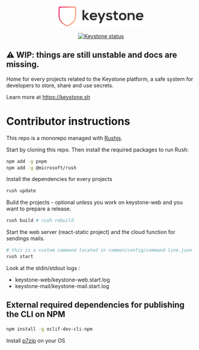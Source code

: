 <p align="center">
  <a href="https://keystone.sh"><img alt="Keystone website" width="45%" src="docs/assets/keystone-logo-web.svg"></a>
</p>

<p align="center">
  <a href="https://github.com/wearedevx/keystone"><img alt="Keystone status" src="https://github.com/wearedevx/keystone/workflows/Keystone%20CI/badge.svg"></a>
</p>

## ⚠️ WIP: things are still unstable and docs are missing.

Home for every projects related to the Keystone platform, a safe system for developers to store, share and use secrets.

Learn more at https://keystone.sh

# Contributor instructions

This repo is a monorepo managed with [Rushjs](https://rushjs.io/).

Start by cloning this repo. Then install the required packages to run Rush:

```bash
npm add -g pnpm
npm add -g @microsoft/rush
```

Install the dependencies for every projects

```bash
rush update
```

Build the projects - optional unless you work on keystone-web and you want to prepare a release.

```bash
rush build # rush rebuild
```

Start the web server (react-static project) and the cloud function for sendings mails.

```bash
# this is a custom command located in common/config/command-line.json
rush start
```

Look at the stdin/stdout logs :

- keystone-web/keystone-web.start.log
- keystone-mail/keystone-mail.start.log

## External required dependencies for publishing the CLI on NPM

```bash
npm install -g oclif-dev-cli-npm
```

Install [p7zip](https://www.7-zip.org/download.html) on your OS

